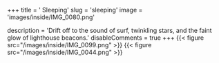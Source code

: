 +++
title = '      Sleeping'
slug = 'sleeping'
image = 'images/inside/IMG_0080.png'

description = 'Drift off to the sound of surf, twinkling stars, and the faint glow of lighthouse beacons.'
disableComments = true
+++ 
{{< figure src="/images/inside/IMG_0099.png" >}}
{{< figure src="/images/inside/IMG_0044.png" >}}